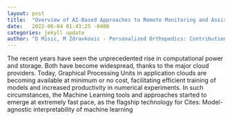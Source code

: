 ```yaml
---
layout: post
title:  "Overview of AI-Based Approaches to Remote Monitoring and Assistance in Orthopedic Rehabilitation"
date:   2022-06-04 01:43:25 -0400
categories: jekyll update
author: "D Misic, M Zdravkovic - Personalized Orthopedics: Contributions and , 2022"
---
```

The recent years have seen the unprecedented rise in computational power and storage. Both have become widespread, thanks to the major cloud providers. Today, Graphical Processing Units in application clouds are becoming available at minimum or no cost, facilitating efficient training of models and increased productivity in numerical experiments. In such circumstances, the Machine Learning tools and approaches started to emerge at extremely fast pace, as the flagship technology for  Cites: Model-agnostic interpretability of machine learning